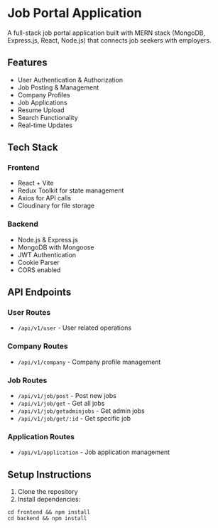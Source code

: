# Job Portal Application

A full-stack job portal application built with MERN stack (MongoDB, Express.js, React, Node.js) that connects job seekers with employers.

## Features

- User Authentication & Authorization
- Job Posting & Management
- Company Profiles
- Job Applications
- Resume Upload
- Search Functionality
- Real-time Updates

## Tech Stack

### Frontend
- React + Vite
- Redux Toolkit for state management
- Axios for API calls
- Cloudinary for file storage

### Backend
- Node.js & Express.js
- MongoDB with Mongoose
- JWT Authentication
- Cookie Parser
- CORS enabled

## API Endpoints

### User Routes
- `/api/v1/user` - User related operations

### Company Routes
- `/api/v1/company` - Company profile management

### Job Routes
- `/api/v1/job/post` - Post new jobs
- `/api/v1/job/get` - Get all jobs
- `/api/v1/job/getadminjobs` - Get admin jobs
- `/api/v1/job/get/:id` - Get specific job

### Application Routes
- `/api/v1/application` - Job application management

## Setup Instructions

1. Clone the repository
2. Install dependencies:
```bash:terminal
cd frontend && npm install
cd backend && npm install
